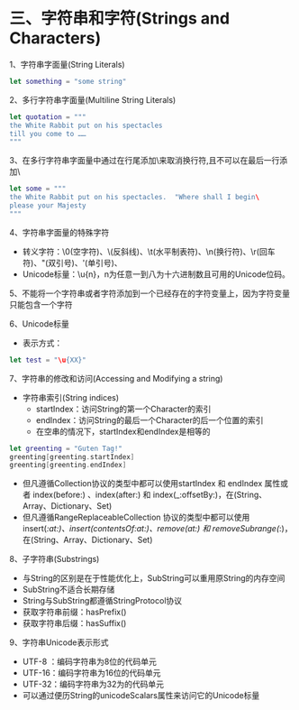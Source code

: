 # 三、字符串和字符(Strings and Characters)

1、字符串字面量(String Literals)

```swift
let something = "some string"
```

2、多行字符串字面量(Multiline String Literals)

```swift
let quotation = """
the White Rabbit put on his spectacles
till you come to ……
"""
```

3、在多行字符串字面量中通过在行尾添加\来取消换行符,且不可以在最后一行添加\

```swift
let some = """
the White Rabbit put on his spectacles.  "Where shall I begin\
please your Majesty
""" 
```

4、字符串字面量的特殊字符

* 转义字符：\0(空字符)、\\(反斜线)、\t(水平制表符)、\n(换行符)、\r(回车符)、\"(双引号)、\'(单引号)、
* Unicode标量：\u{n}，n为任意一到八为十六进制数且可用的Unicode位码。

5、不能将一个字符串或者字符添加到一个已经存在的字符变量上，因为字符变量只能包含一个字符

6、Unicode标量

* 表示方式：

```swift
let test = "\u{XX}"
```

7、字符串的修改和访问(Accessing and Modifying a string)

* 字符串索引(String indices)
    - startIndex：访问String的第一个Character的索引
    - endIndex：访问String的最后一个Character的后一个位置的索引
    - 在空串的情况下，startIndex和endIndex是相等的

```swift
let greenting = "Guten Tag!"
greenting[greenting.startIndex]
greenting[greenting.endIndex]
```

* 但凡遵循Collection协议的类型中都可以使用startIndex 和 endIndex 属性或者 index(before:) 、index(after:) 和 index(_:offsetBy:)，在(String、Array、Dictionary、Set)
* 但凡遵循RangeReplaceableCollection 协议的类型中都可以使用insert(_:at:)、insert(contentsOf:at:)、remove(at:) 和 removeSubrange(_:)，在(String、Array、Dictionary、Set)

8、子字符串(Substrings)

* 与String的区别是在于性能优化上，SubString可以重用原String的内存空间
* SubString不适合长期存储
* String与SubString都遵循StringProtocol协议
* 获取字符串前缀：hasPrefix()
* 获取字符串后缀：hasSuffix()

9、字符串Unicode表示形式

* UTF-8 ：编码字符串为8位的代码单元
* UTF-16：编码字符串为16位的代码单元
* UTF-32：编码字符串为32为的代码单元
* 可以通过便历String的unicodeScalars属性来访问它的Unicode标量

